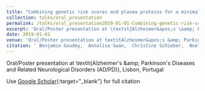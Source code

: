 ```yaml
---
title: "Combining genetic risk scores and plasma proteins for a minimally invasive test for pTau/AB(1-42)"
collection: talks/oral_presentation
permalink: /talks/oral_presentation2019-01-01-Combining-genetic-risk-scores-and-plasma-proteins-for-a-minimally-invasive-test-for-pTauAB1-42
excerpt: 'Oral/Poster presentation at \textit{Alzheimer&apos;s \&amp; Parkinson&apos;s Diseases and Related Neurological Disorders (AD/PD)}, Lisbon, Portugal'
date: 2019-01-01
venue: 'Oral/Poster presentation at textitAlzheimer&apos;s &amp; Parkinson&apos;s Diseases and Related Neurological Disorders (AD/PD), Lisbon, Portugal'
citation: ' Benjamin Goudey,  Annalisa Swan,  Christine Schieber,  Noel Faux, &quot;Combining genetic risk scores and plasma proteins for a minimally invasive test for pTau/AB(1-42).&quot; Oral/Poster presentation at textitAlzheimer&amp;apos;s &amp;amp; Parkinson&amp;apos;s Diseases and Related Neurological Disorders (AD/PD), Lisbon, Portugal, 2019.'
---
```

Oral/Poster presentation at \textit{Alzheimer&apos;s \&amp; Parkinson&apos;s Diseases and Related Neurological Disorders (AD/PD)}, Lisbon, Portugal

Use [Google Scholar](https://scholar.google.com/scholar?q=Combining+genetic+risk+scores+and+plasma+proteins+for+a+minimally+invasive+test+for+pTau/AB(1+42)){:target="_blank"} for full citation